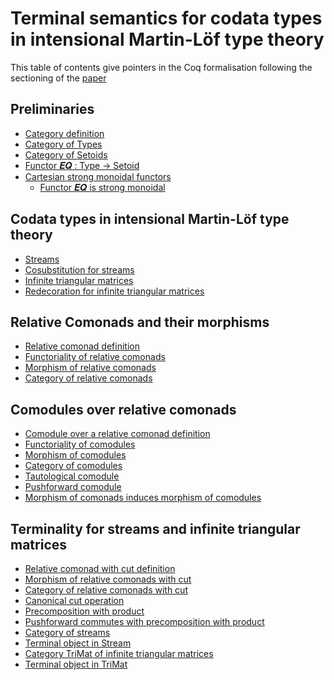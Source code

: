 # Terminal semantics for codata types in intensional Martin-Löf type theory

This table of contents give pointers in the Coq formalisation following the sectioning of the [paper](http://arxiv.org/abs/1401.1053)

## Preliminaries

* [Category definition][Category]
* [Category of Types][Type]
* [Category of Setoids][Setoid]
* [Functor 𝑬𝑸 : Type -> Setoid][EQ]
* [Cartesian strong monoidal functors][SMF]
  * [Functor 𝑬𝑸 is strong monoidal][SM_EQ]

## Codata types in intensional Martin-Löf type theory

* [Streams][STRAx]
* [Cosubstitution for streams][cosubst]
* [Infinite triangular matrices][ITAx]
* [Redecoration for infinite triangular matrices][redec]

## Relative Comonads and their morphisms

* [Relative comonad definition][RC]
* [Functoriality of relative comonads][FRC]
* [Morphism of relative comonads][MRC]
* [Category of relative comonads][CRC]

## Comodules over relative comonads

* [Comodule over a relative comonad definition][CM]
* [Functoriality of comodules][FCM]
* [Morphism of comodules][MCM]
* [Category of comodules][CMC]
* [Tautological comodule][TCM]
* [Pushforward comodule][PCM]
* [Morphism of comonads induces morphism of comodules][ICM]

## Terminality for streams and infinite triangular matrices

* [Relative comonad with cut definition][RCC]
* [Morphism of relative comonads with cut][MRCC]
* [Category of relative comonads with cut][CRCC]
* [Canonical cut operation][CCRCC]
* [Precomposition with product][PRCC]
* [Pushforward commutes with precomposition with product][PCRCC]
* [Category of streams][STR]
* [Terminal object in Stream][STRTerm]
* [Category TriMat of infinite triangular matrices][IT]
* [Terminal object in TriMat][ITTerm]


[Category]: Cat.Theory.Category.html#Category
[Type]: Cat.Category.Types.html#𝑻𝒚𝒑𝒆
[EQ]: Cat.Category.Types_Setoids.html#𝑬𝑸
[Setoid]: Cat.Category.Setoids.html#𝑺𝒆𝒕𝒐𝒊𝒅
[SMF]: Cat.Theory.CartesianStrongMonoidal.html#CartesianStrongMonoidal
[SM_EQ]: Cat.Category.Types_Setoids.html#𝑬𝑸_SM
[RC]: Cat.Theory.RelativeComonad.html#RelativeComonad
[FRC]: Cat.Theory.RelativeComonad.html#Functoriality
[MRC]: Cat.Theory.RelativeComonad.html#Morphism
[CRC]: Cat.Category.RComonad.html#𝑹𝑪𝒐𝒎𝒐𝒏𝒂𝒅
[CM]: Cat.Theory.Comodule.html#Comodule
[FCM]: Cat.Theory.Comodule.html#Functoriality
[MCM]: Cat.Theory.Comodule.html#Morphism
[CMC]: Cat.Category.RComod.html#𝑹𝑪𝒐𝒎𝒐𝒅
[TCM]: Cat.Theory.PushforwardComodule.html#tautological_comodule
[PCM]: Cat.Theory.PushforwardComodule.html#pushforward_construction
[ICM]: Cat.Theory.PushforwardComodule.html#induced_morphism
[RCC]: Cat.Theory.RelativeComonadWithCut.html#RelativeComonadWithCut
[MRCC]: Cat.Theory.RelativeComonadWithCut.html#Morphism
[CRCC]: Cat.Category.RComonadWithCut.html#𝑹𝑪𝒐𝒎𝒐𝒏𝒂𝒅𝑾𝒊𝒕𝒉𝑪𝒖𝒕
[CCRCC]: Cat.Category.RComonad_RComonadWithCut.html
[PRCC]: Cat.Theory.PrecompositionWithProduct.html#PrecompositionWithProduct
[PCRCC]: Cat.Theory.PushforwardComodule.html#Commutes
[TM]: Cat.Category.TriMat.html#𝑻𝒓𝒊𝑴𝒂𝒕
[CS]: Cat.Category.Coinitiality.html#Coinitiality
[STR]: Cat.Category.Stream.Category.html
[STRAx]: Cat.Category.Stream.Axioms.html
[cosubst]: Cat.Category.Stream.Terminality.html#StreamTerminal.cosubst
[STRTerm]: Cat.Category.Stream.Terminality.html#StreamTerminal.Terminality
[IT]: Cat.Category.TriMat.Category.html
[ITAx]: Cat.Category.TriMat.Axioms.html
[redec]: Cat.Category.TriMat.Terminality.html#TriMatTerminal.redec
[ITTerm]: Cat.Category.TriMat.Terminality.html#TriMatTerminal.Terminality
